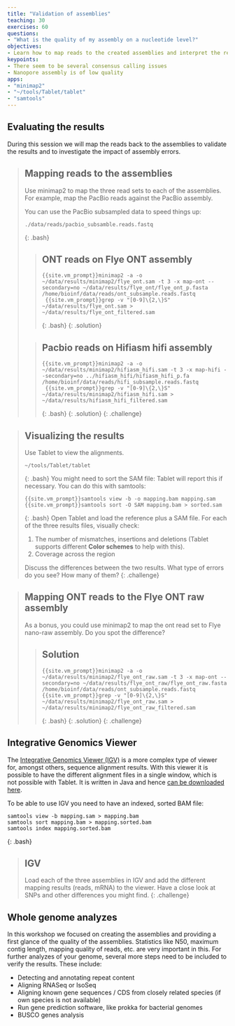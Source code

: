 ```yaml
---
title: "Validation of assemblies"
teaching: 30
exercises: 60
questions: 
- "What is the quality of my assembly on a nucleotide level?"
objectives:
- Learn how to map reads to the created assemblies and interpret the results
keypoints:
- There seem to be several consensus calling issues
- Nanopore assembly is of low quality
apps:
- "minimap2"
- "~/tools/Tablet/tablet"
- "samtools"
---
```


## Evaluating the results

During this session we will map the reads back to the assemblies to validate the results and to investigate the impact of assembly errors.

> ## Mapping reads to the assemblies
> 
> Use minimap2 to map the three read sets to each of the assemblies. For example, map the PacBio reads against the PacBio assembly.
> 
> You can use the PacBio subsampled data to speed things up:
> ~~~
> ./data/reads/pacbio_subsamble.reads.fastq
> ~~~
> {: .bash}
>
> > ## ONT reads on Flye ONT assembly
> > ~~~
> > {{site.vm_prompt}}minimap2 -a -o ~/data/results/minimap2/flye_ont.sam -t 3 -x map-ont --secondary=no ~/data/results/flye_ont/flye_ont_p.fasta /home/bioinf/data/reads/ont_subsample.reads.fastq
> >  {{site.vm_prompt}}grep -v "[0-9]\{2,\}S" ~/data/results/flye_ont.sam > ~/data/results/flye_ont_filtered.sam
> > ~~~
> > {: .bash}
> {: .solution}
>
> > ## Pacbio reads on Hifiasm hifi assembly
> > ~~~
> > {{site.vm_prompt}}minimap2 -a -o  ~/data/results/minimap2/hifiasm_hifi.sam -t 3 -x map-hifi --secondary=no ../hifiasm_hifi/hifiasm_hifi_p.fa /home/bioinf/data/reads/hifi_subsample.reads.fastq 
> >  {{site.vm_prompt}}grep -v "[0-9]\{2,\}S" ~/data/results/minimap2/hifiasm_hifi.sam > ~/data/results/hifiasm_hifi_filtered.sam
> > ~~~
> > {: .bash}
> {: .solution}
{: .challenge}

> ## Visualizing the results
> Use Tablet to view the alignments.
> ~~~
> ~/tools/Tablet/tablet
> ~~~
> {: .bash}
> You might need to sort the SAM file: Tablet will report this if necessary. You can do this with samtools:
>~~~
>{{site.vm_prompt}}samtools view -b -o mapping.bam mapping.sam
>{{site.vm_prompt}}samtools sort -O SAM mapping.bam > sorted.sam
>~~~
>{: .bash}
> Open Tablet and load the reference plus a SAM file. For each of the three results files, visually check:
> 
> 1. The number of mismatches, insertions and deletions (Tablet supports different **Color schemes** to help with this).
> 2. Coverage across the region
> 
> Discuss the differences between the two results. What type of errors do you see? How many of them?
{: .challenge}

> ## Mapping ONT reads to the Flye ONT raw assembly
> As a bonus, you could use minimap2 to map the ont read set to Flye nano-raw assembly. Do you spot the difference?
>   
> > ## Solution
> > ~~~
> > {{site.vm_prompt}}minimap2 -a -o ~/data/results/minimap2/flye_ont_raw.sam -t 3 -x map-ont --secondary=no ~/data/results/flye_ont_raw/flye_ont_raw.fasta /home/bioinf/data/reads/ont_subsample.reads.fastq
> > {{site.vm_prompt}}grep -v "[0-9]\{2,\}S" ~/data/results/minimap2/flye_ont_raw.sam > ~/data/results/minimap2/flye_ont_raw_filtered.sam
> > ~~~
> > {: .bash}
> {: .solution}
{: .challenge}



## Integrative Genomics Viewer

The [Integrative Genomics Viewer (IGV)](http://software.broadinstitute.org/software/igv/home) is a more complex type of viewer for, amongst others, sequence alignment results. 
With this viewer it is possible to have the different alignment files in a single window, which is not possible with Tablet.
It is written in Java and hence [can be downloaded here](https://igv.org/doc/desktop/#DownloadPage/).

To be able to use IGV you need to have an indexed, sorted BAM file:
~~~
samtools view -b mapping.sam > mapping.bam
samtools sort mapping.bam > mapping.sorted.bam
samtools index mapping.sorted.bam
~~~
{: .bash} 

> ## IGV
> Load each of the three assemblies in IGV and add the different mapping results (reads, mRNA) to the viewer.
> Have a close look at SNPs and other differences you might find.
{: .challenge}

## Whole genome analyzes

In this workshop we focused on creating the assemblies and providing a first glance of the quality of the assemblies. Statistics like N50, maximum contig length, mapping quality of reads, etc. are very important in this. For further analyzes of your genome, several more steps need to be included to verify the results. These include:

- Detecting and annotating repeat content
- Aligning RNASeq or IsoSeq
- Aligning known gene sequences / CDS from closely related species (if own species is not available)
- Run gene prediction software, like prokka for bacterial genomes
- BUSCO genes analysis



